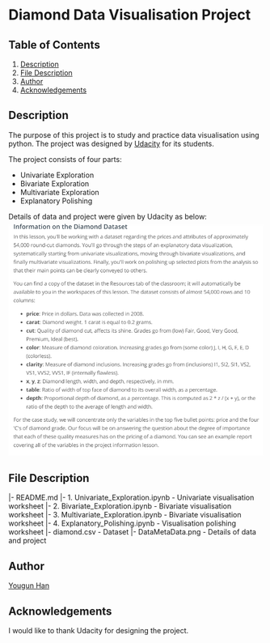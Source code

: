 # Diamond Data Visualisation Project

## Table of Contents
1. [Description](#Description)
2. [File Description](#FileDescription)
3. [Author](#Author)
4. [Acknowledgements](#Acknowledgements)

## Description <a name="Description"></a>
The purpose of this project is to study and practice data visualisation using python. The project was designed by [Udacity](https://www.udacity.com/) for its students. 

The project consists of four parts:
- Univariate Exploration
- Bivariate Exploration
- Multivariate Exploration
- Explanatory Polishing

Details of data and project were given by Udacity as below:
![MainHome](DataMetaData.png)

## File Description <a name="FileDescription"></a>
|- README.md
|- 1. Univariate_Exploration.ipynb      - Univariate visualisation worksheet
|- 2. Bivariate_Exploration.ipynb       - Bivariate visualisation worksheet
|- 3. Multivariate_Exploration.ipynb    - Bivariate visualisation worksheet
|- 4. Explanatory_Polishing.ipynb       - Visualisation polishing worksheet
|- diamond.csv                          - Dataset
|- DataMetaData.png                     - Details of data and project

## Author <a name="Author"></a>
[Yougun Han](https://www.linkedin.com/in/yougun-han/)

## Acknowledgements <a name="Acknowledgements"></a>
I would like to thank Udacity for designing the project.